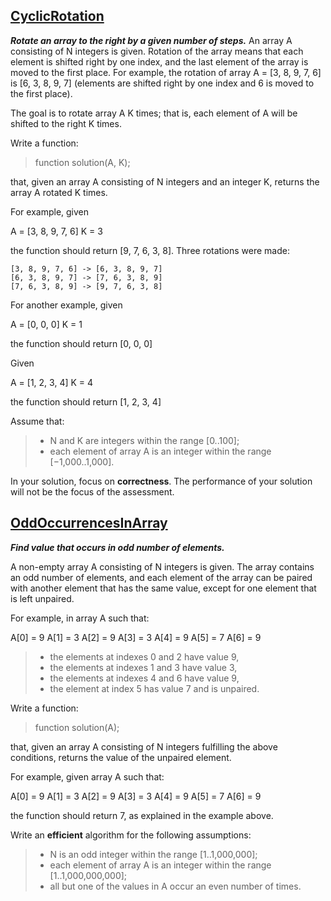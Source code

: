 
## [  CyclicRotation](https://app.codility.com/programmers/lessons/2-arrays/cyclic_rotation/)
***Rotate an array to the right by a given number of steps.***
An array A consisting of N integers is given. Rotation of the array means that each element is shifted right by one index, and the last element of the array is moved to the first place. For example, the rotation of array A = [3, 8, 9, 7, 6] is [6, 3, 8, 9, 7] (elements are shifted right by one index and 6 is moved to the first place).

The goal is to rotate array A K times; that is, each element of A will be shifted to the right K times.

Write a function:

> function solution(A, K);

that, given an array A consisting of N integers and an integer K, returns the array A rotated K times.

For example, given

A = [3, 8, 9, 7, 6] 
K = 3

the function should return [9, 7, 6, 3, 8]. Three rotations were made:

    [3, 8, 9, 7, 6] -> [6, 3, 8, 9, 7] 
    [6, 3, 8, 9, 7] -> [7, 6, 3, 8, 9] 
    [7, 6, 3, 8, 9] -> [9, 7, 6, 3, 8]

For another example, given

A = [0, 0, 0] 
K = 1

the function should return [0, 0, 0]

Given

A = [1, 2, 3, 4] 
K = 4

the function should return [1, 2, 3, 4]

Assume that:

> -   N and K are integers within the range [0..100];
> -   each element of array A is an integer within the range [−1,000..1,000].

In your solution, focus on  ****correctness****. The performance of your solution will not be the focus of the assessment.


## [OddOccurrencesInArray](https://app.codility.com/programmers/lessons/2-arrays/odd_occurrences_in_array/)

***Find value that occurs in odd number of elements.***

A non-empty array A consisting of N integers is given. The array contains an odd number of elements, and each element of the array can be paired with another element that has the same value, except for one element that is left unpaired.

For example, in array A such that:

A[0] = 9 A[1] = 3 
A[2] = 9 A[3] = 3 
A[4] = 9 A[5] = 7 
A[6] = 9

> -   the elements at indexes 0 and 2 have value 9,
> -   the elements at indexes 1 and 3 have value 3,
> -   the elements at indexes 4 and 6 have value 9,
> -   the element at index 5 has value 7 and is unpaired.

Write a function:

> function solution(A);

that, given an array A consisting of N integers fulfilling the above conditions, returns the value of the unpaired element.

For example, given array A such that:

A[0] = 9 A[1] = 3 
A[2] = 9 A[3] = 3 
A[4] = 9 A[5] = 7 
A[6] = 9

the function should return 7, as explained in the example above.

Write an  ****efficient****  algorithm for the following assumptions:

> -   N is an odd integer within the range [1..1,000,000];
> -   each element of array A is an integer within the range [1..1,000,000,000];
> -   all but one of the values in A occur an even number of times.